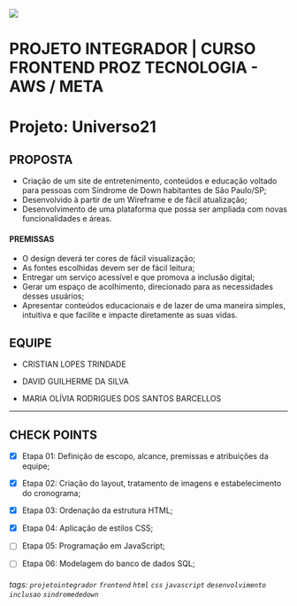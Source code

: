 ![](https://i.imgur.com/eBc4F6O.png)

# PROJETO INTEGRADOR | CURSO FRONTEND PROZ TECNOLOGIA - AWS / META

# Projeto: Universo21

## PROPOSTA

- Criação de um site de entretenimento, conteúdos e educação voltado para pessoas com Síndrome de Down habitantes de São Paulo/SP;
- Desenvolvido à partir de um Wireframe e de fácil atualização;
- Desenvolvimento de uma plataforma que possa ser ampliada com novas funcionalidades e áreas.

#### PREMISSAS

- O design deverá ter cores de fácil visualização;
- As fontes escolhidas devem ser de fácil leitura;
- Entregar um serviço acessível e que promova a inclusão digital;
- Gerar um espaço de acolhimento, direcionado para as necessidades desses usuários;
- Apresentar conteúdos educacionais e de lazer de uma maneira simples, intuitiva e que facilite e impacte diretamente as suas vidas.

## EQUIPE

- CRISTIAN LOPES TRINDADE
<a href="#equipe" target="_blank" rel="noopener noreferrer"><img src="https://content.linkedin.com/content/dam/me/business/en-us/amp/brand-site/v2/bg/LI-Bug.svg.original.svg" height="10"></a>
<a href="#equipe" target="_blank" rel="noopener noreferrer"><img src="https://github.githubassets.com/images/modules/logos_page/GitHub-Mark.png" height="10"></a>

- DAVID GUILHERME DA SILVA 
<a href="https://www.linkedin.com/in/davidgsilva/" target="_blank" rel="noopener noreferrer"><img src="https://content.linkedin.com/content/dam/me/business/en-us/amp/brand-site/v2/bg/LI-Bug.svg.original.svg" height="10"></a>
<a href="https://github.com/DavidG-Silva" target="_blank" rel="noopener noreferrer"><img src="https://github.githubassets.com/images/modules/logos_page/GitHub-Mark.png" height="10"></a>

- MARIA OLÍVIA RODRIGUES DOS SANTOS BARCELLOS
<a href="#equipe" target="_blank" rel="noopener noreferrer"><img src="https://content.linkedin.com/content/dam/me/business/en-us/amp/brand-site/v2/bg/LI-Bug.svg.original.svg" height="10"></a>
<a href="#equipe" target="_blank" rel="noopener noreferrer"><img src="https://github.githubassets.com/images/modules/logos_page/GitHub-Mark.png" height="10"></a>

---

## CHECK POINTS

- [x] Etapa 01: Definição de escopo, alcance, premissas e atribuições da equipe;
- [x] Etapa 02: Criação do layout, tratamento de imagens e estabelecimento do cronograma;
- [x] Etapa 03: Ordenação da estrutura HTML;
- [x] Etapa 04: Aplicação de estilos CSS;
- [ ] Etapa 05: Programação em JavaScript;
- [ ] Etapa 06: Modelagem do banco de dados SQL;


###### tags: `projetointegrador` `frontend` `html` `css` `javascript` `desenvolvimento` `inclusao` `sindromededown`
